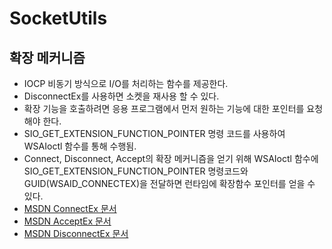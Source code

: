 # SocketUtils
## 확장 메커니즘
* IOCP 비동기 방식으로 I/O를 처리하는 함수를 제공한다.
* DisconnectEx를 사용하면 소켓을 재사용 할 수 있다.
* 확장 기능을 호출하려면 응용 프로그램에서 먼저 원하는 기능에 대한 포인터를 요청해야 한다.
* SIO_GET_EXTENSION_FUNCTION_POINTER 명령 코드를 사용하여 WSAIoctl 함수를 통해 수행됨.
* Connect, Disconnect, Accept의 확장 메커니즘을 얻기 위해 WSAIoctl 함수에 SIO_GET_EXTENSION_FUNCTION_POINTER 명령코드와 GUID(WSAID_CONNECTEX)을 전달하면 런타임에 확장함수 포인터를 얻을 수 있다.
* [MSDN ConnectEx 문서](https://docs.microsoft.com/en-us/windows/win32/api/mswsock/nc-mswsock-lpfn_connectex)
* [MSDN AcceptEx 문서](https://docs.microsoft.com/en-us/windows/win32/api/mswsock/nf-mswsock-acceptex)
* [MSDN DisconnectEx 문서](https://docs.microsoft.com/en-us/windows/win32/api/mswsock/nc-mswsock-lpfn_disconnectex)
